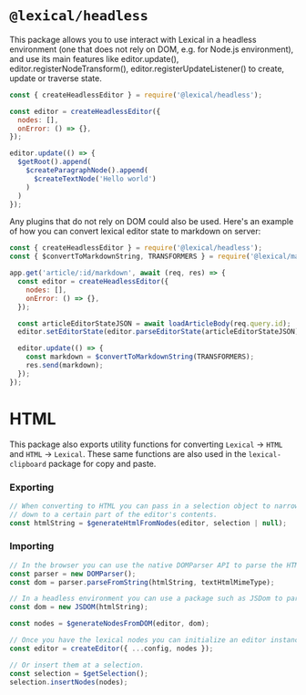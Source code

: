 # `@lexical/headless`

This package allows you to use interact with Lexical in a headless environment (one that does not rely on DOM, e.g. for Node.js environment), and use its
main features like editor.update(), editor.registerNodeTransform(), editor.registerUpdateListener()
to create, update or traverse state.

```js
const { createHeadlessEditor } = require('@lexical/headless');

const editor = createHeadlessEditor({
  nodes: [],
  onError: () => {},
});

editor.update(() => {
  $getRoot().append(
    $createParagraphNode().append(
      $createTextNode('Hello world')
    )
  )
});
```

Any plugins that do not rely on DOM could also be used. Here's an example of how
you can convert lexical editor state to markdown on server:
```js
const { createHeadlessEditor } = require('@lexical/headless');
const { $convertToMarkdownString, TRANSFORMERS } = require('@lexical/markdown');

app.get('article/:id/markdown', await (req, res) => {
  const editor = createHeadlessEditor({
    nodes: [],
    onError: () => {},
  });

  const articleEditorStateJSON = await loadArticleBody(req.query.id);
  editor.setEditorState(editor.parseEditorState(articleEditorStateJSON));  

  editor.update(() => {
    const markdown = $convertToMarkdownString(TRANSFORMERS);
    res.send(markdown);
  });
});

```

# HTML
This package also exports utility functions for converting `Lexical` -> `HTML` and `HTML` -> `Lexical`. These same functions are also used in the `lexical-clipboard` package for copy and paste.

### Exporting
```js
// When converting to HTML you can pass in a selection object to narrow it
// down to a certain part of the editor's contents.
const htmlString = $generateHtmlFromNodes(editor, selection | null);
```

### Importing
```js
// In the browser you can use the native DOMParser API to parse the HTML string.
const parser = new DOMParser();
const dom = parser.parseFromString(htmlString, textHtmlMimeType);

// In a headless environment you can use a package such as JSDom to parse the HTML string.
const dom = new JSDOM(htmlString);

const nodes = $generateNodesFromDOM(editor, dom);

// Once you have the lexical nodes you can initialize an editor instance with the parsed nodes.
const editor = createEditor({ ...config, nodes });

// Or insert them at a selection.
const selection = $getSelection();
selection.insertNodes(nodes);
```